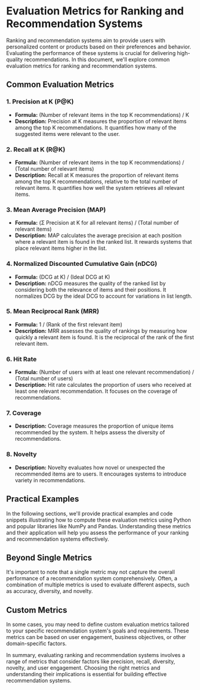 # Evaluation Metrics for Ranking and Recommendation Systems

Ranking and recommendation systems aim to provide users with personalized content or products based on their preferences and behavior. Evaluating the performance of these systems is crucial for delivering high-quality recommendations. In this document, we'll explore common evaluation metrics for ranking and recommendation systems.

## Common Evaluation Metrics

### 1. Precision at K (P@K)

- **Formula:** (Number of relevant items in the top K recommendations) / K
- **Description:** Precision at K measures the proportion of relevant items among the top K recommendations. It quantifies how many of the suggested items were relevant to the user.

### 2. Recall at K (R@K)

- **Formula:** (Number of relevant items in the top K recommendations) / (Total number of relevant items)
- **Description:** Recall at K measures the proportion of relevant items among the top K recommendations, relative to the total number of relevant items. It quantifies how well the system retrieves all relevant items.

### 3. Mean Average Precision (MAP)

- **Formula:** (Σ Precision at K for all relevant items) / (Total number of relevant items)
- **Description:** MAP calculates the average precision at each position where a relevant item is found in the ranked list. It rewards systems that place relevant items higher in the list.

### 4. Normalized Discounted Cumulative Gain (nDCG)

- **Formula:** (DCG at K) / (Ideal DCG at K)
- **Description:** nDCG measures the quality of the ranked list by considering both the relevance of items and their positions. It normalizes DCG by the ideal DCG to account for variations in list length.

### 5. Mean Reciprocal Rank (MRR)

- **Formula:** 1 / (Rank of the first relevant item)
- **Description:** MRR assesses the quality of rankings by measuring how quickly a relevant item is found. It is the reciprocal of the rank of the first relevant item.

### 6. Hit Rate

- **Formula:** (Number of users with at least one relevant recommendation) / (Total number of users)
- **Description:** Hit rate calculates the proportion of users who received at least one relevant recommendation. It focuses on the coverage of recommendations.

### 7. Coverage

- **Description:** Coverage measures the proportion of unique items recommended by the system. It helps assess the diversity of recommendations.

### 8. Novelty

- **Description:** Novelty evaluates how novel or unexpected the recommended items are to users. It encourages systems to introduce variety in recommendations.

## Practical Examples

In the following sections, we'll provide practical examples and code snippets illustrating how to compute these evaluation metrics using Python and popular libraries like NumPy and Pandas. Understanding these metrics and their application will help you assess the performance of your ranking and recommendation systems effectively.

## Beyond Single Metrics

It's important to note that a single metric may not capture the overall performance of a recommendation system comprehensively. Often, a combination of multiple metrics is used to evaluate different aspects, such as accuracy, diversity, and novelty.

## Custom Metrics

In some cases, you may need to define custom evaluation metrics tailored to your specific recommendation system's goals and requirements. These metrics can be based on user engagement, business objectives, or other domain-specific factors.

In summary, evaluating ranking and recommendation systems involves a range of metrics that consider factors like precision, recall, diversity, novelty, and user engagement. Choosing the right metrics and understanding their implications is essential for building effective recommendation systems.
